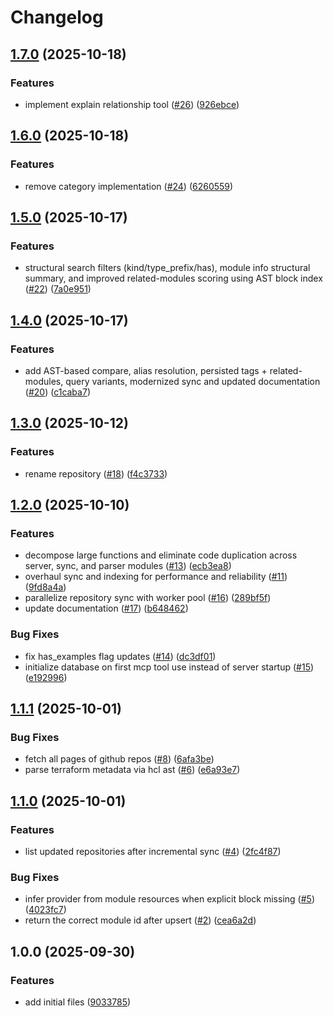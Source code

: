 # Changelog

## [1.7.0](https://github.com/CloudNationHQ/az-cn-go-wammcp/compare/v1.6.0...v1.7.0) (2025-10-18)


### Features

* implement explain relationship tool ([#26](https://github.com/CloudNationHQ/az-cn-go-wammcp/issues/26)) ([926ebce](https://github.com/CloudNationHQ/az-cn-go-wammcp/commit/926ebce3d0672237c8e6f7cc4b52e6e4473b4f1b))

## [1.6.0](https://github.com/CloudNationHQ/az-cn-go-wammcp/compare/v1.5.0...v1.6.0) (2025-10-18)


### Features

* remove category implementation ([#24](https://github.com/CloudNationHQ/az-cn-go-wammcp/issues/24)) ([6260559](https://github.com/CloudNationHQ/az-cn-go-wammcp/commit/62605590d4f5ff7a3c6fcf868340c872bdc06a3e))

## [1.5.0](https://github.com/CloudNationHQ/az-cn-go-wammcp/compare/v1.4.0...v1.5.0) (2025-10-17)


### Features

* structural search filters (kind/type_prefix/has), module info structural summary, and improved related-modules scoring using AST block index ([#22](https://github.com/CloudNationHQ/az-cn-go-wammcp/issues/22)) ([7a0e951](https://github.com/CloudNationHQ/az-cn-go-wammcp/commit/7a0e951b49e726252ab37b18c4221c373292f4da))

## [1.4.0](https://github.com/CloudNationHQ/az-cn-go-wammcp/compare/v1.3.0...v1.4.0) (2025-10-17)


### Features

* add AST-based compare, alias resolution, persisted tags + related-modules, query variants, modernized sync and updated documentation ([#20](https://github.com/CloudNationHQ/az-cn-go-wammcp/issues/20)) ([c1caba7](https://github.com/CloudNationHQ/az-cn-go-wammcp/commit/c1caba79a70c2c3ed2287118ec21e57a16124287))

## [1.3.0](https://github.com/CloudNationHQ/az-cn-go-wammcp/compare/v1.2.0...v1.3.0) (2025-10-12)


### Features

* rename repository ([#18](https://github.com/CloudNationHQ/az-cn-go-wammcp/issues/18)) ([f4c3733](https://github.com/CloudNationHQ/az-cn-go-wammcp/commit/f4c373358dffaae4e9cc7ef2c42cfd44f60031fa))

## [1.2.0](https://github.com/CloudNationHQ/ac-cn-wam-mcp/compare/v1.1.1...v1.2.0) (2025-10-10)


### Features

* decompose large functions and eliminate code duplication across server, sync, and parser modules ([#13](https://github.com/CloudNationHQ/ac-cn-wam-mcp/issues/13)) ([ecb3ea8](https://github.com/CloudNationHQ/ac-cn-wam-mcp/commit/ecb3ea8da18191cfe9f7fb2e097ebb0dc63259a2))
* overhaul sync and indexing for performance and reliability ([#11](https://github.com/CloudNationHQ/ac-cn-wam-mcp/issues/11)) ([9fd8a4a](https://github.com/CloudNationHQ/ac-cn-wam-mcp/commit/9fd8a4a08e0d5631d32dbf5b0a3973a887927984))
* parallelize repository sync with worker pool ([#16](https://github.com/CloudNationHQ/ac-cn-wam-mcp/issues/16)) ([289bf5f](https://github.com/CloudNationHQ/ac-cn-wam-mcp/commit/289bf5f7b71d1dd16aa65f3e93b408db3af2caa6))
* update documentation ([#17](https://github.com/CloudNationHQ/ac-cn-wam-mcp/issues/17)) ([b648462](https://github.com/CloudNationHQ/ac-cn-wam-mcp/commit/b64846227e4a9c8a9d0bcca47259b93d597dc88a))


### Bug Fixes

* fix has_examples flag updates ([#14](https://github.com/CloudNationHQ/ac-cn-wam-mcp/issues/14)) ([dc3df01](https://github.com/CloudNationHQ/ac-cn-wam-mcp/commit/dc3df01e084c49363168de98349e7f414daf45ee))
* initialize database on first mcp tool use instead of server startup ([#15](https://github.com/CloudNationHQ/ac-cn-wam-mcp/issues/15)) ([e192996](https://github.com/CloudNationHQ/ac-cn-wam-mcp/commit/e1929962efb97cf36d250ecd54b7c6e203afea68))

## [1.1.1](https://github.com/CloudNationHQ/ac-cn-wam-mcp/compare/v1.1.0...v1.1.1) (2025-10-01)


### Bug Fixes

* fetch all pages of github repos ([#8](https://github.com/CloudNationHQ/ac-cn-wam-mcp/issues/8)) ([6afa3be](https://github.com/CloudNationHQ/ac-cn-wam-mcp/commit/6afa3be4687d3b8f0c049ec14f6fd50e6211eb9c))
* parse terraform metadata via hcl ast ([#6](https://github.com/CloudNationHQ/ac-cn-wam-mcp/issues/6)) ([e6a93e7](https://github.com/CloudNationHQ/ac-cn-wam-mcp/commit/e6a93e72dbe22626cae51a19fba1d82db3736e9a))

## [1.1.0](https://github.com/CloudNationHQ/ac-cn-wam-mcp/compare/v1.0.0...v1.1.0) (2025-10-01)


### Features

* list updated repositories after incremental sync ([#4](https://github.com/CloudNationHQ/ac-cn-wam-mcp/issues/4)) ([2fc4f87](https://github.com/CloudNationHQ/ac-cn-wam-mcp/commit/2fc4f878f025010bbbdb26ecdca36569946625dc))


### Bug Fixes

* infer provider from module resources when explicit block missing ([#5](https://github.com/CloudNationHQ/ac-cn-wam-mcp/issues/5)) ([4023fc7](https://github.com/CloudNationHQ/ac-cn-wam-mcp/commit/4023fc77aa12b680275f80dd4ac63af26f396108))
* return the correct module id after upsert ([#2](https://github.com/CloudNationHQ/ac-cn-wam-mcp/issues/2)) ([cea6a2d](https://github.com/CloudNationHQ/ac-cn-wam-mcp/commit/cea6a2d128f12ec932486625154bf5c4d3c6a134))

## 1.0.0 (2025-09-30)


### Features

* add initial files ([9033785](https://github.com/CloudNationHQ/ac-cn-wam-mcp/commit/90337850410c62e278fd833a93ad00e765aed742))
